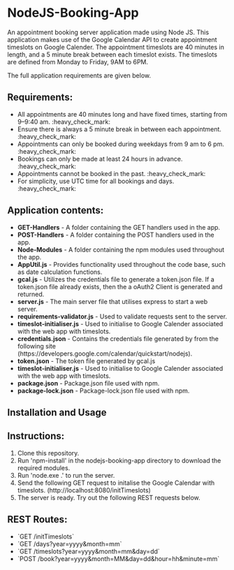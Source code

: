 # NodeJS-Booking-App
An appointment booking server application made using Node JS. This application makes use of the Google Calendar API to create appointment timeslots on Google Calender. The appointment timeslots are 40 minutes in length, and a 5 minute break between each timeslot exists. The timeslots are defined from Monday to Friday, 9AM to 6PM.

The full application requirements are given below.

<h2>Requirements:</h2>
<ul> 
  <li>All appointments are 40 minutes long and have fixed times, starting from 9–9:40 am. :heavy_check_mark:</li>
  <li>Ensure there is always a 5 minute break in between each appointment. :heavy_check_mark:</li>
  <li>Appointments can only be booked during weekdays from 9 am to 6 pm. :heavy_check_mark:</li>
  <li>Bookings can only be made at least 24 hours in advance.  :heavy_check_mark:</li>
  <li>Appointments cannot be booked in the past.  :heavy_check_mark:</li>
  <li>For simplicity, use UTC time for all bookings and days. :heavy_check_mark:</li>
</ul>

<h2>Application contents:</h2>
<ul> 
  <li><b>GET-Handlers</b> - A folder containing the GET handlers used in the app.</li>
  <li><b>POST-Handlers</b> - A folder containing the POST handlers used in the app.</li>
  <li><b>Node-Modules</b> - A folder containing the npm modules used throughout the app.</li>
  <li><b>AppUtil.js</b> - Provides functionality used throughout the code base, such as date calculation functions.</li>
  <li><b>gcal.js</b> - Utilizes the credentials file to generate a token.json file. If a token.json file already exists, then the a oAuth2 Client is generated and returned.</li>
  <li><b>server.js</b> - The main server file that utilises express to start a web server.</li>
  <li><b>requirements-validator.js</b> - Used to validate requests sent to the server.</li>
  <li><b>timeslot-initialiser.js</b> - Used to initialise to Google Calender associated with the web app with timeslots.</li>
  <li><b>credentials.json</b> - Contains the credentials file generated by from the following site (https://developers.google.com/calendar/quickstart/nodejs).</li>
  <li><b>token.json</b> - The token file generated by gcal.js</li>
  <li><b>timeslot-initialiser.js</b> - Used to initialise to Google Calender associated with the web app with timeslots.</li>
  <li><b>package.json</b> - Package.json file used with npm.</li>
  <li><b>package-lock.json</b> - Package-lock.json file used with npm.</li>
</ul>

Installation and Usage
----------------------
<h2>Instructions:</h2>
<ol> 
  <li>Clone this repository.</li>
  <li>Run 'npm-install' in the nodejs-booking-app directory to download the required modules.</li>
  <li>Run 'node.exe .' to run the server.</li>
  <li>Send the following GET request to initalise the Google Calendar with timeslots. (http://localhost:8080/initTimeslots)</li>
  <li>The server is ready. Try out the following REST requests below.</li>
</ol>

<h2>REST Routes:</h2>
<ul>
  <li>`GET  /initTimeslots`</li>
  <li>`GET  /days?year=yyyy&month=mm`</li>
  <li>`GET  /timeslots?year=yyyy&month=mm&day=dd`</li>
  <li>`POST /book?year=yyyy&month=MM&day=dd&hour=hh&minute=mm`</li>
</ul>
